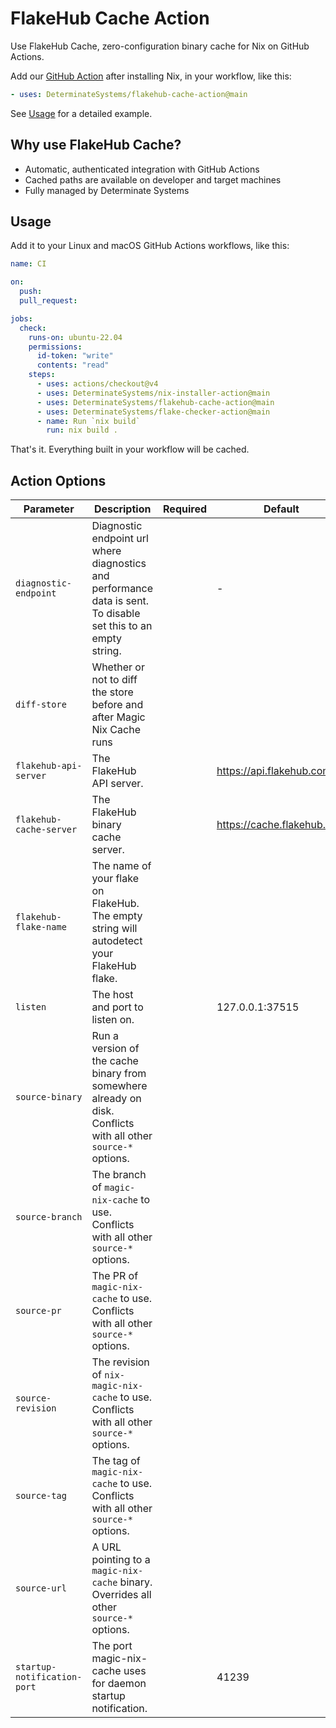 # FlakeHub Cache Action

Use FlakeHub Cache, zero-configuration binary cache for Nix on GitHub Actions.

Add our [GitHub Action][action] after installing Nix, in your workflow, like this:

```yaml
- uses: DeterminateSystems/flakehub-cache-action@main
```

See [Usage](#usage) for a detailed example.

## Why use FlakeHub Cache?

- Automatic, authenticated integration with GitHub Actions
- Cached paths are available on developer and target machines
- Fully managed by Determinate Systems

## Usage

Add it to your Linux and macOS GitHub Actions workflows, like this:

```yaml
name: CI

on:
  push:
  pull_request:

jobs:
  check:
    runs-on: ubuntu-22.04
    permissions:
      id-token: "write"
      contents: "read"
    steps:
      - uses: actions/checkout@v4
      - uses: DeterminateSystems/nix-installer-action@main
      - uses: DeterminateSystems/flakehub-cache-action@main
      - uses: DeterminateSystems/flake-checker-action@main
      - name: Run `nix build`
        run: nix build .
```

That's it.
Everything built in your workflow will be cached.

## Action Options

<!--
cat action.yml| nix run nixpkgs#yq-go -- '[[ "Parameter", "Description", "Required", "Default" ], ["-", "-", "-", "-"]] + [.inputs | to_entries | sort_by(.key) | .[] | ["`" + .key + "`", .value.description, .value.required // "", .value.default // ""]] | map(join(" | ")) | .[] | "| " + . + " |"' -r
-->

| Parameter                   | Description                                                                                                     | Required | Default                    |
| --------------------------- | --------------------------------------------------------------------------------------------------------------- | -------- | -------------------------- |
| `diagnostic-endpoint`       | Diagnostic endpoint url where diagnostics and performance data is sent. To disable set this to an empty string. |          | -                          |
| `diff-store`                | Whether or not to diff the store before and after Magic Nix Cache runs                                          |          |                            |
| `flakehub-api-server`       | The FlakeHub API server.                                                                                        |          | https://api.flakehub.com   |
| `flakehub-cache-server`     | The FlakeHub binary cache server.                                                                               |          | https://cache.flakehub.com |
| `flakehub-flake-name`       | The name of your flake on FlakeHub. The empty string will autodetect your FlakeHub flake.                       |          |                            |
| `listen`                    | The host and port to listen on.                                                                                 |          | 127.0.0.1:37515            |
| `source-binary`             | Run a version of the cache binary from somewhere already on disk. Conflicts with all other `source-*` options.  |          |                            |
| `source-branch`             | The branch of `magic-nix-cache` to use. Conflicts with all other `source-*` options.                            |          |                            |
| `source-pr`                 | The PR of `magic-nix-cache` to use. Conflicts with all other `source-*` options.                                |          |                            |
| `source-revision`           | The revision of `nix-magic-nix-cache` to use. Conflicts with all other `source-*` options.                      |          |                            |
| `source-tag`                | The tag of `magic-nix-cache` to use. Conflicts with all other `source-*` options.                               |          |                            |
| `source-url`                | A URL pointing to a `magic-nix-cache` binary. Overrides all other `source-*` options.                           |          |                            |
| `startup-notification-port` | The port magic-nix-cache uses for daemon startup notification.                                                  |          | 41239                      |

[detsys]: https://determinate.systems/
[action]: https://github.com/DeterminateSystems/flakehub-cache-action/
[installer]: https://github.com/DeterminateSystems/nix-installer/
[privacy]: https://determinate.systems/policies/privacy
[telemetry]: https://github.com/DeterminateSystems/magic-nix-cache/blob/main/magic-nix-cache/src/telemetry.rs
[z2ncache]: https://zero-to-nix.com/concepts/caching#binary-caches
[zhaofeng]: https://github.com/zhaofengli/
[z2n]: https://zero-to-nix.com
